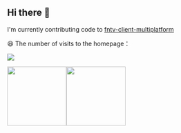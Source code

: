 ## Hi there 👋
I'm currently contributing code to [fntv-client-multiplatform](https://github.com/Jankin-Wu/fntv-client-multiplatform)

😆 The number of visits to the homepage：

[![](https://count.getloli.com/get/@Jankin-Wu.github.readme)](https://count.getloli.com/)

<img align="" height="137px" src="https://github-readme-stats.vercel.app/api?username=Jankin-Wu&hide_border=true&show_icons=true&include_all_commits=true&line_height=21&theme=solarized-light&locale=en&bg_color=00000000" /><img align="" height="137px" src="https://github-readme-stats.vercel.app/api/top-langs/?username=Jankin-Wu&hide_border=true&layout=compact&theme=solarized-dark&locale=en&bg_color=00000000" />
<!--
**Jankin-Wu/Jankin-Wu** is a ✨ _special_ ✨ repository because its `README.md` (this file) appears on your GitHub profile.

Here are some ideas to get you started:

- 🔭 I’m currently working on ...
- 🌱 I’m currently learning ...
- 👯 I’m looking to collaborate on ...
- 🤔 I’m looking for help with ...
- 💬 Ask me about ...
- 📫 How to reach me: ...
- 😄 Pronouns: ...
- ⚡ Fun fact: ...
-->
